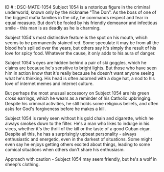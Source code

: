 ID # : DSC-MATE-1054
Subject 1054 is a notorious figure in the criminal underworld, known only by the nickname "The Don". As the boss of one of the biggest mafia families in the city, he commands respect and fear in equal measure. But don't be fooled by his friendly demeanor and infectious smile - this man is as deadly as he is charming.

Subject 1054's most distinctive feature is the spot on his mouth, which seems to be permanently stained red. Some speculate it may be from all the blood he's spilled over the years, but others say it's simply the result of his love for spicy food. Whatever the cause, it only adds to his aura of danger.

Subject 1054's eyes are hidden behind a pair of ski goggles, which he claims are because he's sensitive to bright lights. But those who have seen him in action know that it's really because he doesn't want anyone seeing what he's thinking. His head is often adorned with a doge hat, a nod to his love of internet memes and internet culture.

But perhaps the most unusual accessory on Subject 1054 are his green cross earrings, which he wears as a reminder of his Catholic upbringing. Despite his criminal activities, he still holds some religious beliefs, and often asks for God's forgiveness before he makes a kill.

Subject 1054 is rarely seen without his gold chain and cigarette, which he always smokes down to the filter. He's a man who likes to indulge in his vices, whether it's the thrill of the kill or the taste of a good Cuban cigar. Despite all this, he has a surprisingly upbeat personality - always enthusiastic and energetic, even in the darkest of situations. Some might even say he enjoys getting others excited about things, leading to some comical situations when others don't share his enthusiasm.

Approach with caution - Subject 1054 may seem friendly, but he's a wolf in sheep's clothing.